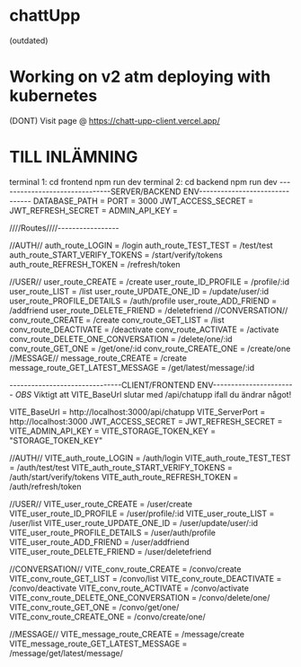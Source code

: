 # chattUpp

(outdated)
# Working on v2 atm deploying with kubernetes
(DONT) Visit page @ https://chatt-upp-client.vercel.app/

# TILL INLÄMNING
terminal 1: cd frontend npm run dev
terminal 2: cd backend npm run dev
-------------------------------SERVER/BACKEND ENV-------------------------------
DATABASE_PATH =
PORT = 3000
JWT_ACCESS_SECRET =
JWT_REFRESH_SECRET =
ADMIN_API_KEY =

////Routes////-----------------

//AUTH//
auth_route_LOGIN = /login
auth_route_TEST_TEST = /test/test
auth_route_START_VERIFY_TOKENS = /start/verify/tokens
auth_route_REFRESH_TOKEN = /refresh/token

//USER//
user_route_CREATE = /create
user_route_ID_PROFILE = /profile/:id
user_route_LIST = /list
user_route_UPDATE_ONE_ID = /update/user/:id
user_route_PROFILE_DETAILS = /auth/profile
user_route_ADD_FRIEND = /addfriend
user_route_DELETE_FRIEND = /deletefriend
//CONVERSATION//
conv_route_CREATE = /create
conv_route_GET_LIST = /list
conv_route_DEACTIVATE = /deactivate
conv_route_ACTIVATE = /activate
conv_route_DELETE_ONE_CONVERSATION = /delete/one/:id
conv_route_GET_ONE = /get/one/:id
conv_route_CREATE_ONE = /create/one
//MESSAGE//
message_route_CREATE = /create
message_route_GET_LATEST_MESSAGE = /get/latest/message/:id

-------------------------------CLIENT/FRONTEND ENV-----------------------
_OBS_
Viktigt att VITE_BaseUrl slutar med /api/chatupp ifall du ändrar något!

VITE_BaseUrl = http://localhost:3000/api/chatupp
VITE_ServerPort = http://localhost:3000
JWT_ACCESS_SECRET =
JWT_REFRESH_SECRET =
VITE_ADMIN_API_KEY =
VITE_STORAGE_TOKEN_KEY = "STORAGE_TOKEN_KEY"

//AUTH//
VITE_auth_route_LOGIN = /auth/login
VITE_auth_route_TEST_TEST = /auth/test/test
VITE_auth_route_START_VERIFY_TOKENS = /auth/start/verify/tokens
VITE_auth_route_REFRESH_TOKEN = /auth/refresh/token

//USER//
VITE_user_route_CREATE = /user/create
VITE_user_route_ID_PROFILE = /user/profile/:id
VITE_user_route_LIST = /user/list
VITE_user_route_UPDATE_ONE_ID = /user/update/user/:id
VITE_user_route_PROFILE_DETAILS = /user/auth/profile
VITE_user_route_ADD_FRIEND = /user/addfriend
VITE_user_route_DELETE_FRIEND = /user/deletefriend

//CONVERSATION//
VITE_conv_route_CREATE = /convo/create
VITE_conv_route_GET_LIST = /convo/list
VITE_conv_route_DEACTIVATE = /convo/deactivate
VITE_conv_route_ACTIVATE = /convo/activate
VITE_conv_route_DELETE_ONE_CONVERSATION = /convo/delete/one/
VITE_conv_route_GET_ONE = /convo/get/one/
VITE_conv_route_CREATE_ONE = /convo/create/one/

//MESSAGE//
VITE_message_route_CREATE = /message/create
VITE_message_route_GET_LATEST_MESSAGE = /message/get/latest/message/
